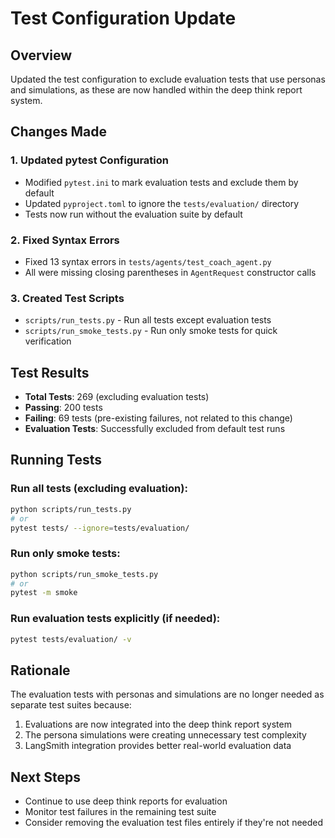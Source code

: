 # Test Configuration Update

## Overview
Updated the test configuration to exclude evaluation tests that use personas and simulations, as these are now handled within the deep think report system.

## Changes Made

### 1. Updated pytest Configuration
- Modified `pytest.ini` to mark evaluation tests and exclude them by default
- Updated `pyproject.toml` to ignore the `tests/evaluation/` directory
- Tests now run without the evaluation suite by default

### 2. Fixed Syntax Errors
- Fixed 13 syntax errors in `tests/agents/test_coach_agent.py`
- All were missing closing parentheses in `AgentRequest` constructor calls

### 3. Created Test Scripts
- `scripts/run_tests.py` - Run all tests except evaluation tests
- `scripts/run_smoke_tests.py` - Run only smoke tests for quick verification

## Test Results
- **Total Tests**: 269 (excluding evaluation tests)
- **Passing**: 200 tests
- **Failing**: 69 tests (pre-existing failures, not related to this change)
- **Evaluation Tests**: Successfully excluded from default test runs

## Running Tests

### Run all tests (excluding evaluation):
```bash
python scripts/run_tests.py
# or
pytest tests/ --ignore=tests/evaluation/
```

### Run only smoke tests:
```bash
python scripts/run_smoke_tests.py
# or
pytest -m smoke
```

### Run evaluation tests explicitly (if needed):
```bash
pytest tests/evaluation/ -v
```

## Rationale
The evaluation tests with personas and simulations are no longer needed as separate test suites because:
1. Evaluations are now integrated into the deep think report system
2. The persona simulations were creating unnecessary test complexity
3. LangSmith integration provides better real-world evaluation data

## Next Steps
- Continue to use deep think reports for evaluation
- Monitor test failures in the remaining test suite
- Consider removing the evaluation test files entirely if they're not needed